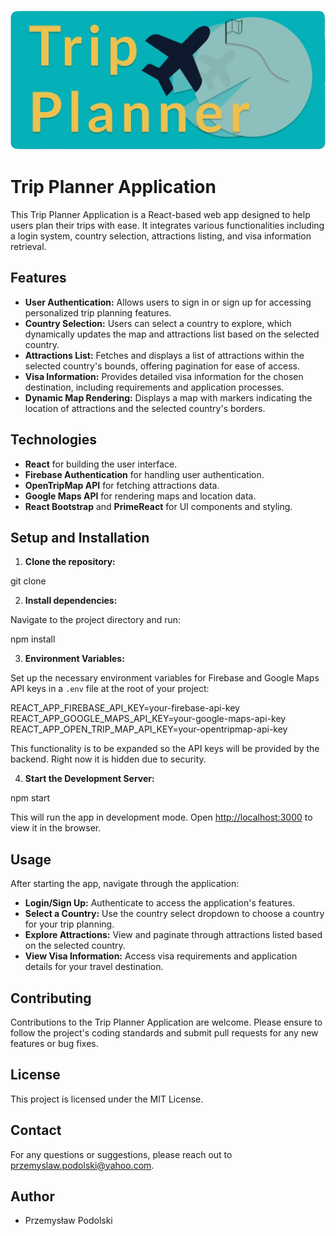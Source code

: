 ![Trip_Planner_Logo](./assets/tp_logo-removebg.png)

# Trip Planner Application

This Trip Planner Application is a React-based web app designed to help users plan their trips with ease. It integrates various functionalities including a login system, country selection, attractions listing, and visa information retrieval. 

## Features

- **User Authentication:** Allows users to sign in or sign up for accessing personalized trip planning features.
- **Country Selection:** Users can select a country to explore, which dynamically updates the map and attractions list based on the selected country.
- **Attractions List:** Fetches and displays a list of attractions within the selected country's bounds, offering pagination for ease of access.
- **Visa Information:** Provides detailed visa information for the chosen destination, including requirements and application processes.
- **Dynamic Map Rendering:** Displays a map with markers indicating the location of attractions and the selected country's borders.

## Technologies

- **React** for building the user interface.
- **Firebase Authentication** for handling user authentication.
- **OpenTripMap API** for fetching attractions data.
- **Google Maps API** for rendering maps and location data.
- **React Bootstrap** and **PrimeReact** for UI components and styling.

## Setup and Installation

1. **Clone the repository:**

git clone <repository-url>

2. **Install dependencies:**

Navigate to the project directory and run:

npm install

3. **Environment Variables:**

Set up the necessary environment variables for Firebase and Google Maps API keys in a `.env` file at the root of your project:

REACT_APP_FIREBASE_API_KEY=your-firebase-api-key  
REACT_APP_GOOGLE_MAPS_API_KEY=your-google-maps-api-key  
REACT_APP_OPEN_TRIP_MAP_API_KEY=your-opentripmap-api-key  

This functionality is to be expanded so the API keys will be provided by the backend. Right now it is hidden due to security.

4. **Start the Development Server:**

npm start

This will run the app in development mode. Open [http://localhost:3000](http://localhost:3000) to view it in the browser.

## Usage

After starting the app, navigate through the application:

- **Login/Sign Up:** Authenticate to access the application's features.
- **Select a Country:** Use the country select dropdown to choose a country for your trip planning.
- **Explore Attractions:** View and paginate through attractions listed based on the selected country.
- **View Visa Information:** Access visa requirements and application details for your travel destination.

## Contributing

Contributions to the Trip Planner Application are welcome. Please ensure to follow the project's coding standards and submit pull requests for any new features or bug fixes.

## License

This project is licensed under the MIT License.

## Contact

For any questions or suggestions, please reach out to [przemyslaw.podolski@yahoo.com](mailto:przemyslaw.podolski@yahoo.com).

## Author
- Przemysław Podolski
